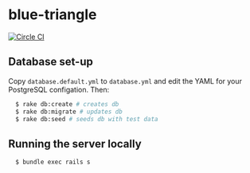 # blue-triangle
[![Circle CI](https://circleci.com/gh/arbourd/blue-triangle.svg?style=svg&circle-token=86af882944dd7337083cd1acd5c014317de5bcc4)](https://circleci.com/gh/arbourd/blue-triangle)

## Database set-up

Copy `database.default.yml` to `database.yml` and edit the YAML for your PostgreSQL configation. Then:
```bash
  $ rake db:create # creates db
  $ rake db:migrate # updates db
  $ rake db:seed # seeds db with test data
```

## Running the server locally

```bash
  $ bundle exec rails s
```
